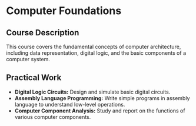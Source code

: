 # Computer Foundations

## Course Description

This course covers the fundamental concepts of computer architecture, including data representation, digital logic, and the basic components of a computer system.

## Practical Work

- **Digital Logic Circuits:** Design and simulate basic digital circuits.
- **Assembly Language Programming:** Write simple programs in assembly language to understand low-level operations.
- **Computer Component Analysis:** Study and report on the functions of various computer components.
